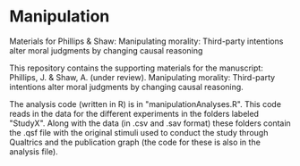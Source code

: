 Manipulation
============

Materials for Phillips &amp; Shaw: Manipulating morality: Third-party intentions alter moral judgments by changing causal reasoning


This repository contains the supporting materials for the manuscript: Phillips, J. &amp; Shaw, A. (under review). Manipulating morality: Third-party intentions alter moral judgments by changing causal reasoning. 

The analysis code (written in R) is in "manipulationAnalyses.R". This code reads in the data for the different experiments in the folders labeled "StudyX". Along with the data (in .csv and .sav format) these folders contain the .qsf file with the original stimuli used to conduct the study through Qualtrics and the publication graph (the code for these is also in the analysis file).
